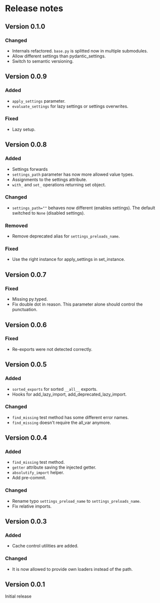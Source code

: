# Release notes


## Version 0.1.0

### Changed

- Internals refactored. `base.py` is splitted now in multiple submodules.
- Allow different settings than pydantic_settings.
- Switch to semantic versioning.

## Version 0.0.9

### Added

- `apply_settings` parameter.
- `evaluate_settings` for lazy settings or settings overwrites.

### Fixed

- Lazy setup.

## Version 0.0.8

### Added

- Settings forwards
- `settings_path` parameter has now more allowed value types.
- Assignments to the settings attribute.
- `with_` and `set_` operations returning set object.

### Changed

- `settings_path=""` behaves now different (enables settings). The default switched to `None` (disabled settings).

### Removed

- Remove deprecated alias for `settings_preloads_name`.

### Fixed

- Use the right instance for apply_settings in set_instance.

## Version 0.0.7

### Fixed

- Missing py.typed.
- Fix double dot in reason. This parameter alone should control the punctuation.

## Version 0.0.6

### Fixed

- Re-exports were not detected correctly.

## Version 0.0.5

### Added

- `sorted_exports` for sorted `__all__` exports.
- Hooks for add_lazy_import, add_deprecated_lazy_import.

### Changed

- `find_missing` test method has some different error names.
- `find_missing` doesn't require the all_var anymore.

## Version 0.0.4

### Added

- `find_missing` test method.
- `getter` attribute saving the injected getter.
- `absolutify_import` helper.
- Add pre-commit.

### Changed

- Rename typo `settings_preload_name` to `settings_preloads_name`.
- Fix relative imports.

## Version 0.0.3

### Added

- Cache control utilities are added.

### Changed

- It is now allowed to provide own loaders instead of the path.

## Version 0.0.1

Initial release
